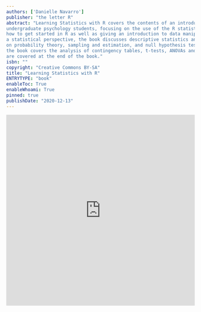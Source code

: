 ```yaml
---
authors: ['Danielle Navarro']
publisher: "the letter R"
abstract: "Learning Statistics with R covers the contents of an introductory statistics class, as typically taught to
undergraduate psychology students, focusing on the use of the R statistical software. The book discusses
how to get started in R as well as giving an introduction to data manipulation and writing scripts. From
a statistical perspective, the book discusses descriptive statistics and graphing first, followed by chapters
on probability theory, sampling and estimation, and null hypothesis testing. After introducing the theory,
the book covers the analysis of contingency tables, t-tests, ANOVAs and regression. Bayesian statistics
are covered at the end of the book."
isbn: ""
copyright: "Creative Commons BY-SA"
title: "Learning Statistics with R"
ENTRYTYPE: "book"
enableToc: True
enableWhoami: True
pinned: true
publishDate: "2020-12-13"
---
```

<style>
body {
text-align: justify}
</style>

<iframe width="100%" height="510" src="https://drive.google.com/file/d/1xvEVPtkMqthorkoqedVDYvTu5JOQasTz/preview" frameborder="0"  allowfullscreen></iframe>

